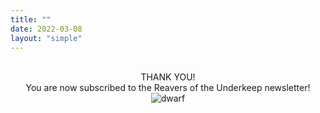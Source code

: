 ```yaml
---
title: ""
date: 2022-03-08
layout: "simple"
---
```


<p style="text-align:center"><br>THANK YOU!</br> You are now subscribed to the Reavers of the Underkeep newsletter!
<img scr="https://media1.giphy.com/media/v1.Y2lkPTc5MGI3NjExdWl6cTRqamxuaTRoYzhlcjlkamE4dGFnZGFvdHZhM2ZzaW9kbW1oayZlcD12MV9pbnRlcm5hbF9naWZfYnlfaWQmY3Q9cw/WbbJ4KORWqp8Z3P3dw/giphy.gif" alt="dwarf"></p>